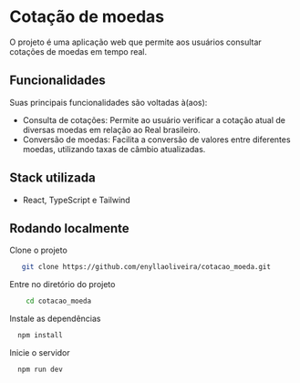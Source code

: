 # Cotação de moedas

O projeto é uma aplicação web que permite aos usuários consultar cotações de moedas em tempo real. 

## Funcionalidades

Suas principais funcionalidades são voltadas à(aos):

- Consulta de cotações: Permite ao usuário verificar a cotação atual de diversas moedas em relação ao Real brasileiro.
- Conversão de moedas: Facilita a conversão de valores entre diferentes moedas, utilizando taxas de câmbio atualizadas.

## Stack utilizada

- React, TypeScript e Tailwind

## Rodando localmente

Clone o projeto

```bash
   git clone https://github.com/enyllaoliveira/cotacao_moeda.git
```

Entre no diretório do projeto

```bash
    cd cotacao_moeda
```

Instale as dependências

```bash
  npm install
```

Inicie o servidor

```bash
  npm run dev
```
